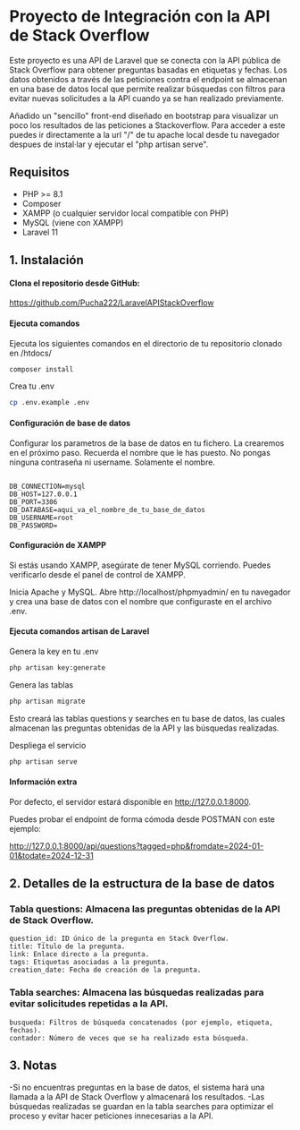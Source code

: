 # Proyecto de Integración con la API de Stack Overflow

Este proyecto es una API de Laravel que se conecta con la API pública de Stack Overflow para obtener preguntas basadas en etiquetas y fechas. Los datos obtenidos a través de las peticiones contra el endpoint se almacenan en una base de datos local que permite realizar búsquedas con filtros para evitar nuevas solicitudes a la API cuando ya se han realizado previamente.

Añadido un "sencillo" front-end diseñado en bootstrap para visualizar un poco los resultados de las peticiones a Stackoverflow.
Para acceder a este puedes ir directamente a la url "/" de tu apache local desde tu navegador despues de instal·lar y ejecutar el "php artisan serve".

## Requisitos

- PHP >= 8.1
- Composer
- XAMPP (o cualquier servidor local compatible con PHP)
- MySQL (viene con XAMPP)
- Laravel 11

## 1. Instalación

#### Clona el repositorio desde GitHub:
https://github.com/Pucha222/LaravelAPIStackOverflow

#### Ejecuta comandos
Ejecuta los siguientes comandos en el directorio de tu repositorio clonado en /htdocs/
```bash
composer install
```
Crea tu .env
```bash
cp .env.example .env
```

#### Configuración de base de datos
Configurar los parametros de la base de datos en tu fichero. La crearemos en el próximo paso. Recuerda el nombre que le has puesto. 
No pongas ninguna contraseña ni username. Solamente el nombre.
```env

DB_CONNECTION=mysql
DB_HOST=127.0.0.1
DB_PORT=3306
DB_DATABASE=aqui_va_el_nombre_de_tu_base_de_datos
DB_USERNAME=root
DB_PASSWORD=

```

#### Configuración de XAMPP
Si estás usando XAMPP, asegúrate de tener MySQL corriendo. Puedes verificarlo desde el panel de control de XAMPP.

Inicia Apache y MySQL.
Abre http://localhost/phpmyadmin/ en tu navegador y crea una base de datos con el nombre que configuraste en el archivo .env.

#### Ejecuta comandos artisan de Laravel
Genera la key en tu .env
```bash
php artisan key:generate
```

Genera las tablas
```bash
php artisan migrate
```
Esto creará las tablas questions y searches en tu base de datos, las cuales almacenan las preguntas obtenidas de la API y las búsquedas realizadas.

Despliega el servicio
```bash
php artisan serve
```

#### Información extra
Por defecto, el servidor estará disponible en http://127.0.0.1:8000.

Puedes probar el endpoint de forma cómoda desde POSTMAN con este ejemplo:

http://127.0.0.1:8000/api/questions?tagged=php&fromdate=2024-01-01&todate=2024-12-31

## 2. Detalles de la estructura de la base de datos
### Tabla questions: Almacena las preguntas obtenidas de la API de Stack Overflow.
    question_id: ID único de la pregunta en Stack Overflow.
    title: Título de la pregunta.
    link: Enlace directo a la pregunta.
    tags: Etiquetas asociadas a la pregunta.
    creation_date: Fecha de creación de la pregunta.

### Tabla searches: Almacena las búsquedas realizadas para evitar solicitudes repetidas a la API.
    busqueda: Filtros de búsqueda concatenados (por ejemplo, etiqueta, fechas).
    contador: Número de veces que se ha realizado esta búsqueda.

## 3. Notas
-Si no encuentras preguntas en la base de datos, el sistema hará una llamada a la API de Stack Overflow y almacenará los resultados.
-Las búsquedas realizadas se guardan en la tabla searches para optimizar el proceso y evitar hacer peticiones innecesarias a la API.

